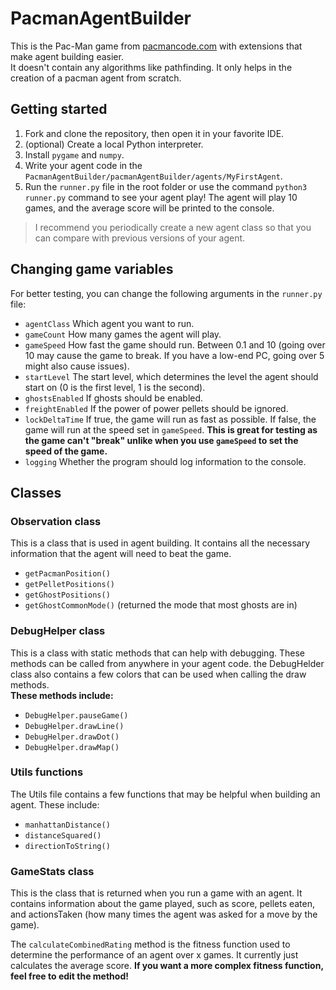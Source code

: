 # PacmanAgentBuilder
This is the Pac-Man game from [pacmancode.com](https://pacmancode.com/) with extensions that make agent building easier. \
It doesn't contain any algorithms like pathfinding. It only helps in the creation of a pacman agent from scratch.

## Getting started
1. Fork and clone the repository, then open it in your favorite IDE.
2. (optional) Create a local Python interpreter.
3. Install `pygame` and `numpy`.
5. Write your agent code in the `PacmanAgentBuilder/pacmanAgentBuilder/agents/MyFirstAgent`.
6. Run the `runner.py` file in the root folder or use the command `python3 runner.py` command to see your agent play! The agent will play 10 games, and the average score will be printed to the console.

> I recommend you periodically create a new agent class so that you can compare with previous versions of your agent.

## Changing game variables
For better testing, you can change the following arguments in the `runner.py` file:
- `agentClass` Which agent you want to run.
- `gameCount` How many games the agent will play.
- `gameSpeed` How fast the game should run. Between 0.1 and 10 (going over 10 may cause the game to break. If you have a low-end PC, going over 5 might also cause issues).
- `startLevel` The start level, which determines the level the agent should start on (0 is the first level, 1 is the second).
- `ghostsEnabled` If ghosts should be enabled.
- `freightEnabled` If the power of power pellets should be ignored.
- `lockDeltaTime` If true, the game will run as fast as possible. If false, the game will run at the speed set in `gameSpeed`. **This is great for testing as the game can't "break" unlike when you use `gameSpeed` to set the speed of the game.**
- `logging` Whether the program should log information to the console.

## Classes
### Observation class
This is a class that is used in agent building.
It contains all the necessary information that the agent will need to beat the game.
- `getPacmanPosition()`
- `getPelletPositions()`
- `getGhostPositions()`
- `getGhostCommonMode()` (returned the mode that most ghosts are in)

### DebugHelper class
This is a class with static methods that can help with debugging. These methods can be called from anywhere in your agent code. the DebugHelder class also contains a few colors that can be used when calling the draw methods. \
**These methods include:**
- `DebugHelper.pauseGame()`
- `DebugHelper.drawLine()`
- `DebugHelper.drawDot()`
- `DebugHelper.drawMap()`

### Utils functions
The Utils file contains a few functions that may be helpful when building an agent. These include:
- `manhattanDistance()`
- `distanceSquared()`
- `directionToString()`

### GameStats class
This is the class that is returned when you run a game with an agent. It contains information about the game played, such as score, pellets eaten, and actionsTaken (how many times the agent was asked for a move by the game).

The `calculateCombinedRating` method is the fitness function used to determine the performance of an agent over x games. It currently just calculates the average score. **If you want a more complex fitness function, feel free to edit the method!**
